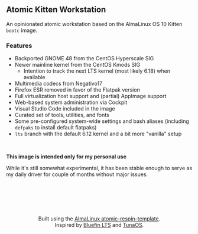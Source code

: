 ## Atomic Kitten Workstation

An opinionated atomic workstation based on the AlmaLinux OS 10 Kitten `bootc` image.

### Features

- Backported GNOME 48 from the CentOS Hyperscale SIG  
- Newer mainline kernel from the CentOS Kmods SIG  
  - Intention to track the next LTS kernel (most likely 6.18) when available  
- Multimedia codecs from Negativo17  
- Firefox ESR removed in favor of the Flatpak version  
- Full virtualization host support and (partial) AppImage support
- Web-based system administration via Cockpit  
- Visual Studio Code included in the image  
- Curated set of tools, utilities, and fonts  
- Some pre-configured system-wide settings and bash aliases (including `defpaks` to install default flatpaks)  
- `lts` branch with the default 6.12 kernel and a bit more "vanilla" setup  

&nbsp;<br>

**This image is intended only for my personal use**

While it's still somewhat experimental, it has been stable enough to serve as my daily driver for couple of months without major issues.

&nbsp;<br>
---
&nbsp;<br>

<p align="center">
  Built using the <a href="https://github.com/AlmaLinux/atomic-respin-template">AlmaLinux atomic-respin-template</a>.<br>
  Inspired by <a href="https://github.com/ublue-os/bluefin-lts">Bluefin LTS</a> and <a href="https://github.com/tuna-os/tunaos">TunaOS</a>.
</p>
